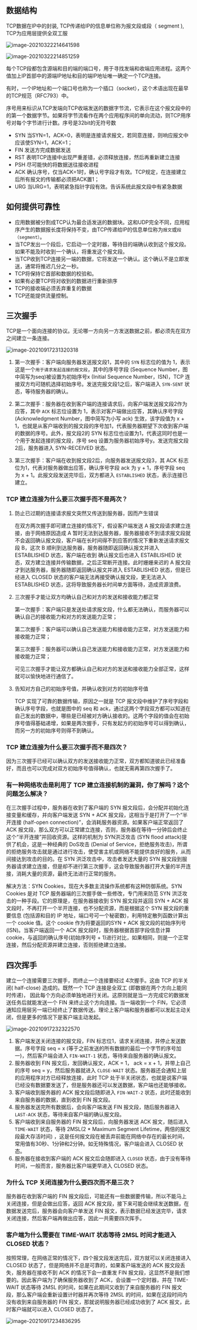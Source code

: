 

## 数据结构

TCP数据在IP中的封装,  TCP传递给IP的信息单位称为报文段或段（ segment ),  TCP为应用层提供全双工服

![image-20210322214641598](img/image-20210322214641598.png)



![image-20210322214851259](img/image-20210322214851259.png)



每个TCP段都包含源端和目的端的端口号，用于寻找发端和收端应用进程。这两个值加上IP首部中的源端IP地址和目的端IP地址唯一确定一个TCP连接。

有时，一个IP地址和一个端口号也称为一个插口（socket），这个术语出现在最早的TCP规范（RFC793）中。



序号用来标识从TCP发端向TCP收端发送的数据字节流，它表示在这个报文段中的的第一个数据字节。如果将字节流看作在两个应用程序间的单向流动，则TCP用序号对每个字节进行计数。序号是32bit的无符号数



- SYN 当SYN=1，ACK=0，表明是连接请求报文，若同意连接，则响应报文中应该使SYN=1，ACK=1；
- FIN 发送方完成数据发送
- RST 表明TCP连接中出现严重差错，必须释放连接，然后再重新建立连接
- PSH 尽可能快的将数据送往接收进程
- ACK 确认序号，仅当ACK=1时，确认号字段才有效。TCP规定，在连接建立后所有报文的传输都必须把ACK置1；
- URG 当URG=1，表明紧急指针字段有效。告诉系统此报文段中有紧急数据



## 如何提供可靠性

- 应用数据被分割成TCP认为最合适发送的数据块。这和UDP完全不同，应用程序产生的数据报长度将保持不变，由TCP传递给IP的信息单位称为`报文`或`段（segment）`。
- 当TCP发出一个段后，它启动一个定时器，等待目的端确认收到这个报文段。如果不能及时收到一个确认，将重发这个报文段。
- 当TCP收到TCP连接另一端的数据，它将发送一个确认。这个确认不是立即发送，通常将推迟几分之一秒。
- TCP将保持它首部和数据的校验和。
- 如果有必要TCP将对收到的数据进行重新排序
- TCP的接收端必须丢弃重复的数据
- TCP还能提供流量控制。

## 三次握手

TCP是一个面向连接的协议。无论哪一方向另一方发送数据之前，都必须先在双方之间建立一条连接。

![image-20210917231320318](img/image-20210917231320318.png)





1. 第一次握手：客户端向服务器发送报文段1，其中的 `SYN` 标志位的值为 1，表示这是一个`用于请求发起连接的报文段`，其中的序号字段 (Sequence Number，图中简写为seq)被设置为初始序号x (Initial Sequence Number，ISN)，TCP 连接双方均可随机选择初始序号。发送完报文段1之后，客户端进入 `SYN-SENT` 状态，等待服务器的确认。

   

2. 第二次握手：服务器在收到客户端的连接请求后，向客户端发送报文段2作为应答，其中 `ACK` 标志位设置为 1，表示对客户端做出应答，其确认序号字段 (Acknowledgment Number，图中简写为小写 ack) 生效，该字段值为 x + 1，也就是从客户端收到的报文段的序号加1，代表服务器期望下次收到客户端的数据的序号。此外，报文段2的 SYN 标志位也设置为1，代表这同时也是一个用于发起连接的报文段，序号 seq 设置为服务器初始序号y。发送完报文段2后，服务器进入 SYN-RECEIVED 状态。

3. 第三次握手：客户端在收到报文段2后，向服务器发送报文段3，其 ACK 标志位为1，代表对服务器做出应答，确认序号字段 ack 为 y + 1，序号字段 seq 为 x + 1。此报文段发送完毕后，双方都进入 `ESTABLISHED` 状态，表示连接已建立。

### TCP 建立连接为什么要三次握手而不是两次？

1. 防止已过期的连接请求报文突然又传送到服务器，因而产生错误

   在双方两次握手即可建立连接的情况下，假设客户端发送 A 报文段请求建立连接，由于网络原因造成 A 暂时无法到达服务器，服务器接收不到请求报文段就不会返回确认报文段，客户端在长时间得不到应答的情况下重新发送请求报文段 B，这次 B 顺利到达服务器，服务器随即返回确认报文并进入 ESTABLISHED 状态，客户端在收到 确认报文后也进入 ESTABLISHED 状态，双方建立连接并传输数据，之后正常断开连接。此时姗姗来迟的 A 报文段才到达服务器，服务器随即返回确认报文并进入 ESTABLISHED 状态，但是已经进入 CLOSED 状态的客户端无法再接受确认报文段，更无法进入 ESTABLISHED 状态，这将导致服务器长时间单方面等待，造成资源浪费。

2. 三次握手才能让双方均确认自己和对方的发送和接收能力都正常

   第一次握手：客户端只是发送处请求报文段，什么都无法确认，而服务器可以确认自己的接收能力和对方的发送能力正常；

   第二次握手：客户端可以确认自己发送能力和接收能力正常，对方发送能力和接收能力正常；

   第三次握手：服务器可以确认自己发送能力和接收能力正常，对方发送能力和接收能力正常；

   可见三次握手才能让双方都确认自己和对方的发送和接收能力全部正常，这样就可以愉快地进行通信了。

3. 告知对方自己的初始序号值，并确认收到对方的初始序号值

   TCP 实现了可靠的数据传输，原因之一就是 TCP 报文段中维护了序号字段和确认序号字段，也就是图中的 seq 和 ack，通过这两个字段双方都可以知道在自己发出的数据中，哪些是已经被对方确认接收的。这两个字段的值会在初始序号值得基础递增，如果是两次握手，只有发起方的初始序号可以得到确认，而另一方的初始序号则得不到确认。

### TCP 建立连接为什么要三次握手而不是四次？

因为三次握手已经可以确认双方的发送接收能力正常，双方都知道彼此已经准备好，而且也可以完成对双方初始序号值得确认，也就无需再第四次握手了。

### 有一种网络攻击是利用了 TCP 建立连接机制的漏洞，你了解吗？这个问题怎么解决？

在三次握手过程中，服务器在收到了客户端的 SYN 报文段后，会分配并初始化连接变量和缓存，并向客户端发送 SYN + ACK 报文段，这相当于是打开了一个“半开连接 (half-open connection)”，会消耗服务器资源。如果客户端正常返回了 ACK 报文段，那么双方可以正常建立连接，否则，服务器在等待一分钟后会终止这个“半开连接”并回收资源。这样的机制为 SYN洪泛攻击 (SYN flood attack)提供了机会，这是一种经典的 DoS攻击 (Denial of Service，拒绝服务攻击)，所谓的拒绝服务攻击就是通过进行攻击，使受害主机或网络不能提供良好的服务，从而间接达到攻击的目的。在 SYN 洪泛攻击中，攻击者发送大量的 SYN 报文段到服务器请求建立连接，但是却不进行第三次握手，这会导致服务器打开大量的半开连接，消耗大量的资源，最终无法进行正常的服务。

解决方法：SYN Cookies，现在大多数主流操作系统都有这种防御系统。SYN Cookies 是对 TCP 服务器端的三次握手做一些修改，专门用来防范 SYN 洪泛攻击的一种手段。它的原理是，在服务器接收到 SYN 报文段并返回 SYN + ACK 报文段时，不再打开一个半开连接，也不分配资源，而是根据这个 SYN 报文段的重要信息 (包括源和目的 IP 地址，端口号可一个秘密数)，利用特定散列函数计算出一个 cookie 值。这个 cookie 作为将要返回的SYN + ACK 报文段的初始序列号(ISN)。当客户端返回一个 ACK 报文段时，服务器根据首部字段信息计算 cookie，与返回的确认序号(初始序列号 + 1)进行对比，如果相同，则是一个正常连接，然后分配资源并建立连接，否则拒绝建立连接。



## 四次挥手

建立一个连接需要三次握手，而终止一个连接要经过 4次握手。这由 TCP 的半关闭( half-close) 造成的。既然一个 TCP 连接是全双工 (即数据在两个方向上能同时传递)， 因此每个方向必须单独地进行关闭。这原则就是当一方完成它的数据发送任务后就能发送一个 FIN 来终止这个方向连接。当一端收到一个 FIN，它必须通知应用层另一端已经终止了数据传送。理论上客户端和服务器都可以发起主动关闭，但是更多的情况下是客户端主动发起。



![image-20210917232322570](img/image-20210917232322570.png)



1. 客户端发送关闭连接的报文段，FIN 标志位1，请求关闭连接，并停止发送数据。序号字段 seq = x (等于之前发送的所有数据的最后一个字节的序号加一)，然后客户端会进入 `FIN-WAIT-1` 状态，等待来自服务器的确认报文。
2. 服务器收到 FIN 报文后，发回确认报文，ACK = 1， ack = x + 1，并带上自己的序号 seq = y，然后服务器就进入 `CLOSE-WAIT` 状态。服务器还会通知上层的应用程序对方已经释放连接，此时 TCP 处于半关闭状态，也就是说客户端已经没有数据要发送了，但是服务器还可以发送数据，客户端也还能够接收。
3. 客户端收到服务器的 ACK 报文段后随即进入 `FIN-WAIT-2` 状态，此时还能收到来自服务器的数据，直到收到 FIN 报文段。
4. 服务器发送完所有数据后，会向客户端发送 FIN 报文段，随后服务器进入 `LAST-ACK` 状态，等待来自客户端的确认报文段。
5. 客户端收到来自服务器的 FIN 报文段后，向服务器发送 ACK 报文，随后进入 `TIME-WAIT` 状态，等待 2MSL(2 * Maximum Segment Lifetime，两倍的报文段最大存活时间) ，这是任何报文段在被丢弃前能在网络中存在的最长时间，常用值有30秒、1分钟和2分钟。如无特殊情况，客户端会进入 CLOSED 状态。
6. 服务器在接收到客户端的 ACK 报文后会随即进入 `CLOSED` 状态，由于没有等待时间，一般而言，服务器比客户端更早进入 CLOSED 状态。



###  为什么 TCP 关闭连接为什么要四次而不是三次？

服务器在收到客户端的 FIN 报文段后，可能还有一些数据要传输，所以不能马上关闭连接，但是会做出应答，返回 ACK 报文段，接下来可能会继续发送数据，在数据发送完后，服务器会向客户单发送 FIN 报文，表示数据已经发送完毕，请求关闭连接，然后客户端再做出应答，因此一共需要四次挥手。



### 客户端为什么需要在 TIME-WAIT 状态等待 2MSL 时间才能进入 CLOSED 状态？

按照常理，在网络正常的情况下，四个报文段发送完后，双方就可以关闭连接进入 CLOSED 状态了，但是网络并不总是可靠的，如果客户端发送的 ACK 报文段丢失，服务器在接收不到 ACK 的情况下会一直重发 FIN 报文段，这显然不是我们想要的。因此客户端为了确保服务器收到了 ACK，会设置一个定时器，并在 TIME-WAIT 状态等待 2MSL 的时间，如果在此期间又收到了来自服务器的 FIN 报文段，那么客户端会重新设置计时器并再次等待 2MSL 的时间，如果在这段时间内没有收到来自服务器的 FIN 报文，那就说明服务器已经成功收到了 ACK 报文，此时客户端就可以进入 CLOSED 状态了。





![image-20210917234836295](img/image-20210917234836295.png)



